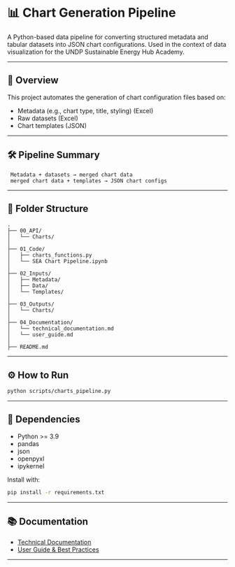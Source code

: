 # 📊 Chart Generation Pipeline

A Python-based data pipeline for converting structured metadata and tabular datasets into JSON chart configurations. Used in the context of data visualization for the UNDP Sustainable Energy Hub Academy.

---

## 🚀 Overview

This project automates the generation of chart configuration files based on:
- Metadata (e.g., chart type, title, styling) (Excel)
- Raw datasets (Excel)
- Chart templates (JSON)

---

## 🛠 Pipeline Summary

```
 Metadata + datasets → merged chart data 
 merged chart data + templates → JSON chart configs
```

---

## 📁 Folder Structure

```
.
├── 00_API/
│   └── Charts/
│
├── 01_Code/
│   ├── charts_functions.py
│   └── SEA Chart Pipeline.ipynb
│
├── 02_Inputs/
│   ├── Metadata/
│   ├── Data/
│   └── Templates/
│
├── 03_Outputs/
│   └── Charts/
│
├── 04_Documentation/
│   └── technical_documentation.md
│   └── user_guide.md
│
├── README.md

```

---

## ⚙️ How to Run

```bash
python scripts/charts_pipeline.py
```

---

## 🧩 Dependencies

- Python >= 3.9
- pandas
- json
- openpyxl
- ipykernel

Install with:

```bash
pip install -r requirements.txt
```

---

## 📚 Documentation

- [Technical Documentation](04_Documentation/technical_documentation.md)
- [User Guide & Best Practices](04_Documentation/user_guide.md)

---

